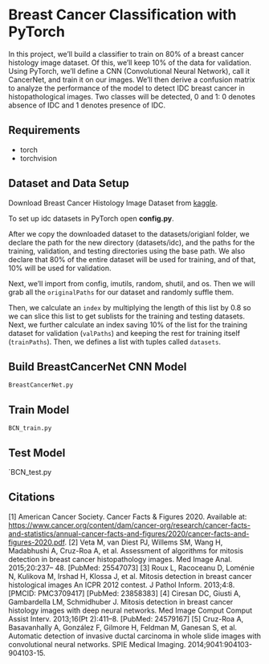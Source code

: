 # Breast Cancer Classification with PyTorch
In this project, we’ll build a classifier to train on 80% of a breast cancer histology image dataset. Of this, we’ll keep 10% of the data for validation. Using PyTorch, we’ll define a CNN (Convolutional Neural Network), call it CancerNet, and train it on our images. We’ll then derive a confusion matrix to analyze the performance of the model to detect IDC breast cancer in histopathological images. Two classes will be detected, 0 and 1: 0 denotes absence of IDC and 1 denotes presence of IDC.


## Requirements
+ torch
+ torchvision

## Dataset and Data Setup
Download Breast Cancer Histology Image Dataset from [kaggle](https://www.kaggle.com/paultimothymooney/breast-histopathology-images/source). 

To set up idc datasets in PyTorch open **config.py**. 

After we copy the downloaded dataset to the datasets/origianl folder, we declare the path for the new directory (datasets/idc), and the paths for the training, validation, and testing directories using the base path. 
We also declare that 80% of the entire dataset will be used for training, and of that, 10% will be used for validation.

Next, we’ll import from config, imutils, random, shutil, and os. Then we will grab all the `originalPaths` for our dataset and randomly suffle them.

Then, we calculate an `index` by multiplying the length of this list by 0.8 so we can slice this list to get sublists for the training and testing datasets. Next, we further calculate an index saving 10% of the list for the training dataset for validation (`valPaths`) and keeping the rest for training itself (`trainPaths`). Then, we defines a list with tuples called `datasets`. 

## Build BreastCancerNet CNN Model
`BreastCancerNet.py`

## Train Model
`BCN_train.py`

## Test Model
`BCN_test.py

## Citations
[1] American Cancer Society. Cancer Facts & Figures 2020. Available at: https://www.cancer.org/content/dam/cancer-org/research/cancer-facts-and-statistics/annual-cancer-facts-and-figures/2020/cancer-facts-and-figures-2020.pdf.
[2] Veta M, van Diest PJ, Willems SM, Wang H, Madabhushi A, Cruz-Roa A, et al. Assessment of algorithms for mitosis detection in breast cancer histopathology images. Med Image Anal. 2015;20:237– 48. [PubMed: 25547073]
[3] Roux L, Racoceanu D, Loménie N, Kulikova M, Irshad H, Klossa J, et al. Mitosis detection in breast cancer histological images An ICPR 2012 contest. J Pathol Inform. 2013;4:8. [PMCID: PMC3709417] [PubMed: 23858383]
[4] Ciresan DC, Giusti A, Gambardella LM, Schmidhuber J. Mitosis detection in breast cancer histology images with deep neural networks. Med Image Comput Comput Assist Interv. 2013;16(Pt 2):411–8. [PubMed: 24579167]
[5] Cruz-Roa A, Basavanhally A, González F, Gilmore H, Feldman M, Ganesan S, et al. Automatic detection of invasive ductal carcinoma in whole slide images with convolutional neural networks. SPIE Medical Imaging. 2014;9041:904103-904103-15.



